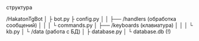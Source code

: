 структура

  /HakatonTgBot
  │
  ├ bot.py
  ├ config.py
  │
  │
  ├── /handlers  (обработка сообщений)
  │   │ 
  │   └ commands.py
  │
  ├── /keyboards  (клавиатура)
  │   │
  │   └ kb.py
  │
  └ /data  (работа с БД)
    │ 
    ├  database.py
    │
    └  database.db   (!)

